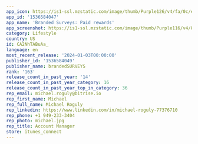 ```yaml
---
app_icon: https://is1-ssl.mzstatic.com/image/thumb/Purple126/v4/fa/0c/ec/fa0cecfb-a5c3-181f-9cd8-8d1a1bf508c2/AppIcon-0-0-1x_U007emarketing-0-7-0-85-220.png/1024x1024bb.png
app_id: '1536584047'
app_name: 'Branded Surveys: Paid rewards'
app_screenshot: https://is1-ssl.mzstatic.com/image/thumb/Purple116/v4/8b/5a/82/8b5a82a6-dc87-a8f4-2748-ba3da59a6ef4/9c599024-d2d1-4231-9bd1-d3793f5f4439_Branded_Surveys_iOS_6.5_US_Screenshot_Resizing_230628_01.png/1284x2778bb.png
category: Lifestyle
country: US
id: CA2NhTABuAa_
language: en
most_recent_release: '2024-01-03T00:00:00'
publisher_id: '1536584049'
publisher_name: brandedSURVEYS
rank: '163'
release_count_in_past_year: '14'
release_count_in_past_year_category: 16
release_count_in_past_year_top_in_category: 36
rep_email: michael.roguly@bitrise.io
rep_first_name: Michael
rep_full_name: Michael Roguly
rep_linkedin: https://www.linkedin.com/in/michael-roguly-77376710
rep_phone: +1 949-233-3404
rep_photo: michael.jpg
rep_title: Account Manager
store: itunes_connect
---
```


